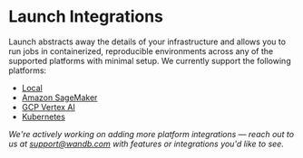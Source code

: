 # Launch Integrations

Launch abstracts away the details of your infrastructure and allows you to run jobs in containerized, reproducible environments across any of the supported platforms with minimal setup. We currently support the following platforms:

* [Local](https://docs.wandb.ai/guides/launch/integrations/local)
* [Amazon SageMaker](https://docs.wandb.ai/guides/launch/integrations/sagemaker)
* [GCP Vertex AI](https://docs.wandb.ai/guides/launch/integrations/vertex)
* [Kubernetes](https://docs.wandb.ai/guides/launch/integrations/kubernetes)

_We're actively working on adding more platform integrations — reach out to us at support@wandb.com with features or integrations you'd like to see._
